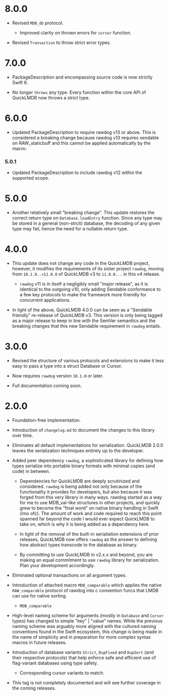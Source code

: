 # 8.0.0

- Revised `MDB_db` protocol.

	- Improved clarity on thrown errors for `cursor` function.
	
- Revised `Transaction` to throw strict error types.

# 7.0.0

- PackageDescription and encompassing source code is now strictly Swift 6.

- No longer `throws` any type. Every function within the core API of QuickLMDB now throws a strict type.

# 6.0.0

- Updated PackageDescription to require rawdog v13 or above. This is considered a breaking change because rawdog v13 requires sendable on RAW_staticbuff and this cannot be applied automatically by the macro.

### 5.0.1

- Updated PackageDescription to include rawdog v12 within the supported scope.

# 5.0.0

- Another relatively small "breaking change". This update restores the correct return type on `Database.loadEntry` function. Since any type may be stored in a general (non-strcit) database, the decoding of any given type may fail, hence the need for a nullable return type.

# 4.0.0

- This update does not change any code in the QuickLMDB project, however, it modifies the requirements of its sister project `rawdog`, moving from `10.1.0..<11.0.0` of QuickLMDB v3 to `11.0.0...` in this v4 release.

	- `rawdog` v11 is in itself a negligibly small "major release", as it is identical to the outgoing v10, only adding Sendable conformance to a few key protocols to make the framework more friendly for concurrent applications.

- In light of the above, QuickLMDB 4.0.0 can be seen as a "Sendable friendly" re-release of QuickLMDB v3. This version is only being tagged as a major release to keep in line with the SemVer semantics and the breaking changes that this new Sendable requirement in `rawdog` entails.

# 3.0.0

- Revised the structure of various protocols and extensions to make it less easy to pass a type into a struct Database or Cursor.

- Now requires ``rawdog`` version `10.1.0` or later.

- Full documentation coming soon.

# 2.0.0

- Foundation-free implementation.

- Introduction of ``changelog.md`` to document the changes to this library over time.

- Eliminates all default implementations for serialization. QuickLMDB 2.0.0 leaves the serialization techniques entirely up to the developer.

- Added peer dependency ``rawdog``, a sophisticated library for defining how types serialize into portable binary formats with minimal copies (and code) in between.

	- Dependencies for QuickLMDB are deeply scrutinized and considered. ``rawdog`` is being added not only because of the functionality it provides for developers, but also because it was forged from this very library in many ways. rawdog started as a way for me to use MDB_val-like structures in other projects, and quickly grew to become the "final word" on native binary handling in Swift (imo ofc). The amount of work and code required to reach this point spanned far beyond the code I would ever expect QuickLMDB to take on, which is why it is being added as a dependency here.

	- In light of the removal of the built-in serialiation extensions of prior releases, QuickLMDB now offers ``rawdog`` as the answer to defining how abstract types transcode to the database as binary.

	- By committing to use QuickLMDB in v2.x.x and beyond, you are making an equal commitment to use ``rawdog`` library for serialization. Plan your development accordingly.

- Eliminated optional transactions on all argument types.

- Introduction of attached macro ``MDB_comparable`` which applies the native ``RAW_comparable`` protocol of rawdog into c convention funcs that LMDB can use for native sorting.

	- ``MDB_comparable``

- High-level naming scheme for arguments (mostly in ``Database`` and ``Cursor`` types) has changed to simple "key" | "value" names. While the previous naming scheme was arguably more aligned with the cultured naming conventions found in the Swift ecosystem, this change is being made in the name of simplicity and in preparation for more complex syntax macros in future releases.

- Introduction of database variants `Strict`, `DupFixed` and `DupSort` (and their respective protocols) that help enforce safe and efficient use of flag-variant databases using type safety.

	- Corresponding cursor variants to match.

- This tag is not completely documented and will see further coverage in the coming releases.
